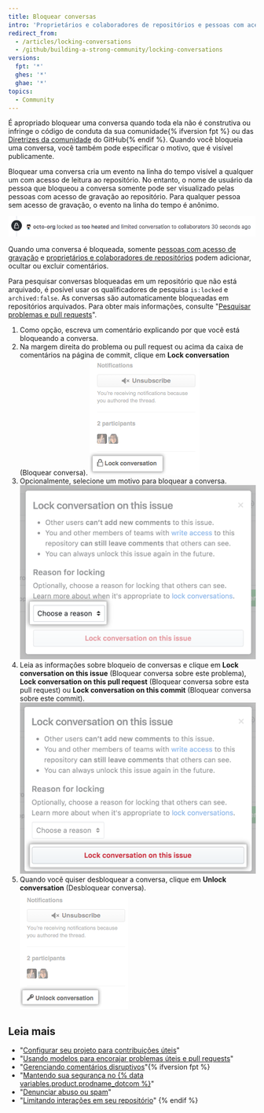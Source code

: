 ```yaml
---
title: Bloquear conversas
intro: 'Proprietários e colaboradores de repositórios e pessoas com acesso de gravação em um repositório podem bloquear permanentemente ou temporariamente conversas sobre problemas, pull requests e commits para neutralizar uma interação acalorada.'
redirect_from:
  - /articles/locking-conversations
  - /github/building-a-strong-community/locking-conversations
versions:
  fpt: '*'
  ghes: '*'
  ghae: '*'
topics:
  - Community
---
```


É apropriado bloquear uma conversa quando toda ela não é construtiva ou infringe o código de conduta da sua comunidade{% ifversion fpt %} ou das [Diretrizes da comunidade](/articles/github-community-guidelines) do GitHub{% endif %}. Quando você bloqueia uma conversa, você também pode especificar o motivo, que é visível publicamente.

Bloquear uma conversa cria um evento na linha do tempo visível a qualquer um com acesso de leitura ao repositório. No entanto, o nome de usuário da pessoa que bloqueou a conversa somente pode ser visualizado pelas pessoas com acesso de gravação ao repositório. Para qualquer pessoa sem acesso de gravação, o evento na linha do tempo é anônimo.

![Evento anônimo de linha do tempo de uma conversa bloqueada](/assets/images/help/issues/anonymized-timeline-entry-for-locked-conversation.png)

Quando uma conversa é bloqueada, somente [pessoas com acesso de gravação](/articles/repository-permission-levels-for-an-organization/) e [proprietários e colaboradores de repositórios](/articles/permission-levels-for-a-user-account-repository/#collaborator-access-for-a-repository-owned-by-a-user-account) podem adicionar, ocultar ou excluir comentários.

Para pesquisar conversas bloqueadas em um repositório que não está arquivado, é posível usar os qualificadores de pesquisa `is:locked` e `archived:false`. As conversas são automaticamente bloqueadas em repositórios arquivados. Para obter mais informações, consulte "[Pesquisar problemas e pull requests](/search-github/searching-on-github/searching-issues-and-pull-requests#search-based-on-whether-a-conversation-is-locked)".

1. Como opção, escreva um comentário explicando por que você está bloqueando a conversa.
2. Na margem direita do problema ou pull request ou acima da caixa de comentários na página de commit, clique em **Lock conversation** (Bloquear conversa). ![Link Lock conversation (Bloquear conversa)](/assets/images/help/repository/lock-conversation.png)
3. Opcionalmente, selecione um motivo para bloquear a conversa. ![Menu Reason for locking a conversation (Motivo para bloquear uma conversa)](/assets/images/help/repository/locking-conversation-reason-menu.png)
4. Leia as informações sobre bloqueio de conversas e clique em **Lock conversation on this issue** (Bloquear conversa sobre este problema), **Lock conversation on this pull request** (Bloquear conversa sobre esta pull request) ou **Lock conversation on this commit** (Bloquear conversa sobre este commit). ![Caixa de diálogo Confirm lock with a reason (Confirmar bloqueio com um motivo)](/assets/images/help/repository/lock-conversation-confirm-with-reason.png)
5. Quando você quiser desbloquear a conversa, clique em **Unlock conversation** (Desbloquear conversa). ![Link Unlock conversation (Desbloquear conversa)](/assets/images/help/repository/unlock-conversation.png)

## Leia mais

- "[Configurar seu projeto para contribuições úteis](/communities/setting-up-your-project-for-healthy-contributions)"
- "[Usando modelos para encorajar problemas úteis e pull requests](/communities/using-templates-to-encourage-useful-issues-and-pull-requests)"
- "[Gerenciando comentários disruptivos](/communities/moderating-comments-and-conversations/managing-disruptive-comments)"{% ifversion fpt %}
- "[Mantendo sua segurança no {% data variables.product.prodname_dotcom %}](/communities/maintaining-your-safety-on-github)"
- "[Denunciar abuso ou spam](/communities/maintaining-your-safety-on-github/reporting-abuse-or-spam)"
- "[Limitando interações em seu repositório](/communities/moderating-comments-and-conversations/limiting-interactions-in-your-repository)"
{% endif %}
